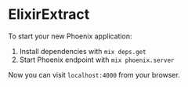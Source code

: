 # ElixirExtract

To start your new Phoenix application:

1. Install dependencies with `mix deps.get`
2. Start Phoenix endpoint with `mix phoenix.server`

Now you can visit `localhost:4000` from your browser.
